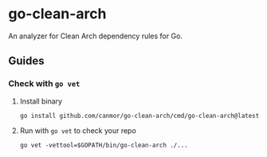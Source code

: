 # go-clean-arch

An analyzer for Clean Arch dependency rules for Go.

## Guides

### Check with `go vet`

1. Install binary

    ```shell
    go install github.com/canmor/go-clean-arch/cmd/go-clean-arch@latest
    ```

2. Run with `go vet` to check your repo

    ```shell
    go vet -vettool=$GOPATH/bin/go-clean-arch ./...
    ```
